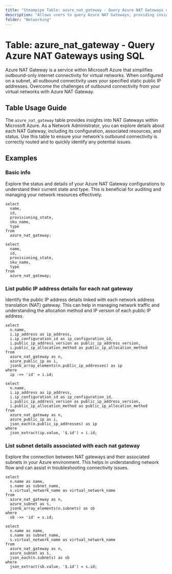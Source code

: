 ```yaml
---
title: "Steampipe Table: azure_nat_gateway - Query Azure NAT Gateways using SQL"
description: "Allows users to query Azure NAT Gateways, providing insights into the network traffic routing and potential anomalies."
folder: "Networking"
---
```


# Table: azure_nat_gateway - Query Azure NAT Gateways using SQL

Azure NAT Gateway is a service within Microsoft Azure that simplifies outbound-only internet connectivity for virtual networks. When configured on a subnet, all outbound connectivity uses your specified static public IP addresses. Overcome the challenges of outbound connectivity from your virtual networks with Azure NAT Gateway.

## Table Usage Guide

The `azure_nat_gateway` table provides insights into NAT Gateways within Microsoft Azure. As a Network Administrator, you can explore details about each NAT Gateway, including its configuration, associated resources, and status. Use this table to ensure your network's outbound connectivity is correctly routed and to quickly identify any potential issues.

## Examples

### Basic info
Explore the status and details of your Azure NAT Gateway configurations to understand their current state and type. This is beneficial for auditing and managing your network resources effectively.

```sql+postgres
select
  name,
  id,
  provisioning_state,
  sku_name,
  type
from
  azure_nat_gateway;
```

```sql+sqlite
select
  name,
  id,
  provisioning_state,
  sku_name,
  type
from
  azure_nat_gateway;
```

### List public IP address details for each nat gateway
Identify the public IP address details linked with each network address translation (NAT) gateway. This can help in managing network traffic and understanding the allocation method and IP version of each public IP address.

```sql+postgres
select
  n.name,
  i.ip_address as ip_address,
  i.ip_configuration_id as ip_configuration_id,
  i.public_ip_address_version as public_ip_address_version,
  i.public_ip_allocation_method as public_ip_allocation_method
from
  azure_nat_gateway as n,
  azure_public_ip as i,
  jsonb_array_elements(n.public_ip_addresses) as ip
where
  ip ->> 'id' = i.id;
```

```sql+sqlite
select
  n.name,
  i.ip_address as ip_address,
  i.ip_configuration_id as ip_configuration_id,
  i.public_ip_address_version as public_ip_address_version,
  i.public_ip_allocation_method as public_ip_allocation_method
from
  azure_nat_gateway as n,
  azure_public_ip as i,
  json_each(n.public_ip_addresses) as ip
where
  json_extract(ip.value, '$.id') = i.id;
```

### List subnet details associated with each nat gateway
Explore the connection between NAT gateways and their associated subnets in your Azure environment. This helps in understanding network flow and can assist in troubleshooting connectivity issues.

```sql+postgres
select
  n.name as name,
  s.name as subnet_name,
  s.virtual_network_name as virtual_network_name
from
  azure_nat_gateway as n,
  azure_subnet as s,
  jsonb_array_elements(n.subnets) as sb
where
  sb ->> 'id' = s.id;
```

```sql+sqlite
select
  n.name as name,
  s.name as subnet_name,
  s.virtual_network_name as virtual_network_name
from
  azure_nat_gateway as n,
  azure_subnet as s,
  json_each(n.subnets) as sb
where
  json_extract(sb.value, '$.id') = s.id;
```